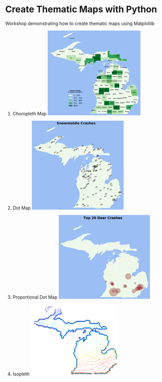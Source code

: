 # Create Thematic Maps with Python

Workshop demonstrating how to create thematic maps using Matplotlib

1. Choropleth Map
![Choropleth](img/small/mi_choropleth.png)

2. Dot Map
![Dot](img/small/snowmobile_crashes.png)

3. Proportional Dot Map
![Proportional](img/small/top_20_crashes.png)

4. Isopleth
![Isopleth](img/small/isopleth.png)
